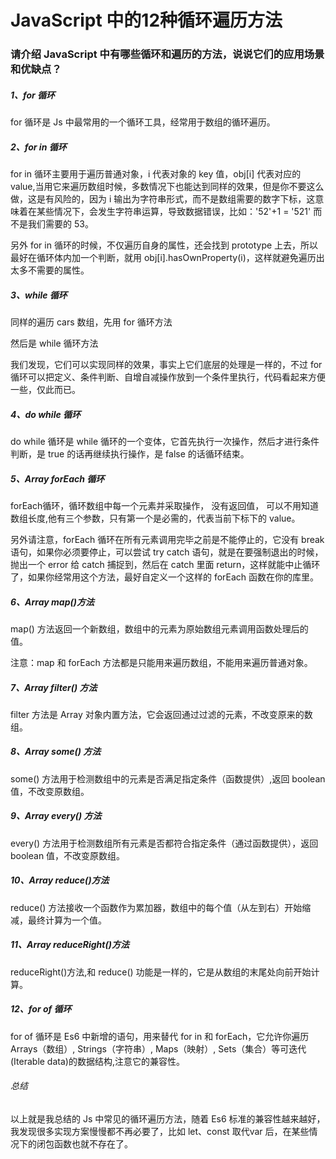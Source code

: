 # JavaScript 中的12种循环遍历方法

### 请介绍 JavaScript 中有哪些循环和遍历的方法，说说它们的应用场景和优缺点？

##### 1、for 循环

for 循环是 Js 中最常用的一个循环工具，经常用于数组的循环遍历。



##### 2、for in 循环

for in 循环主要用于遍历普通对象，i 代表对象的 key 值，obj[i] 代表对应的 value,当用它来遍历数组时候，多数情况下也能达到同样的效果，但是你不要这么做，这是有风险的，因为 i 输出为字符串形式，而不是数组需要的数字下标，这意味着在某些情况下，会发生字符串运算，导致数据错误，比如：'52'+1 = '521' 而不是我们需要的 53。

另外 for in 循环的时候，不仅遍历自身的属性，还会找到 prototype 上去，所以最好在循环体内加一个判断，就用 obj[i].hasOwnProperty(i)，这样就避免遍历出太多不需要的属性。



##### 3、while 循环

同样的遍历 cars 数组，先用 for 循环方法

然后是 while 循环方法

我们发现，它们可以实现同样的效果，事实上它们底层的处理是一样的，不过 for 循环可以把定义、条件判断、自增自减操作放到一个条件里执行，代码看起来方便一些，仅此而已。



##### 4、do while 循环

do while 循环是 while 循环的一个变体，它首先执行一次操作，然后才进行条件判断，是 true 的话再继续执行操作，是 false 的话循环结束。



##### 5、Array forEach 循环

forEach循环，循环数组中每一个元素并采取操作， 没有返回值， 可以不用知道数组长度,他有三个参数，只有第一个是必需的，代表当前下标下的 value。

另外请注意，forEach 循环在所有元素调用完毕之前是不能停止的，它没有 break 语句，如果你必须要停止，可以尝试 try catch 语句，就是在要强制退出的时候，抛出一个 error 给 catch 捕捉到，然后在 catch 里面 return，这样就能中止循环了，如果你经常用这个方法，最好自定义一个这样的 forEach 函数在你的库里。



##### 6、Array map()方法

map() 方法返回一个新数组，数组中的元素为原始数组元素调用函数处理后的值。

注意：map 和 forEach 方法都是只能用来遍历数组，不能用来遍历普通对象。



##### 7、Array filter() 方法

filter 方法是 Array 对象内置方法，它会返回通过过滤的元素，不改变原来的数组。



##### 8、Array some() 方法

some() 方法用于检测数组中的元素是否满足指定条件（函数提供）,返回 boolean 值，不改变原数组。



##### 9、Array every() 方法

every() 方法用于检测数组所有元素是否都符合指定条件（通过函数提供），返回 boolean 值，不改变原数组。



##### 10、Array reduce()方法

reduce() 方法接收一个函数作为累加器，数组中的每个值（从左到右）开始缩减，最终计算为一个值。



##### 11、Array reduceRight()方法

reduceRight()方法,和 reduce() 功能是一样的，它是从数组的末尾处向前开始计算。



##### 12、for of 循环

for of 循环是 Es6 中新增的语句，用来替代 for in 和 forEach，它允许你遍历 Arrays（数组）, Strings（字符串）, Maps（映射）, Sets（集合）等可迭代(Iterable data)的数据结构,注意它的兼容性。



###### 总结

以上就是我总结的 Js 中常见的循环遍历方法，随着 Es6 标准的兼容性越来越好，我发现很多实现方案慢慢都不再必要了，比如 let、const 取代var 后，在某些情况下的闭包函数也就不存在了。

